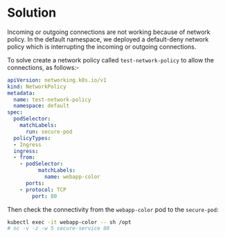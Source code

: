 # Solution

Incoming or outgoing connections are not working because of network policy.
In the default namespace, we deployed a default-deny network policy which is
interrupting the incoming or outgoing connections.

To solve create a network policy called `test-network-policy` to allow the connections,
as follows:-

```yaml
apiVersion: networking.k8s.io/v1
kind: NetworkPolicy
metadata:
  name: test-network-policy
  namespace: default
spec:
  podSelector:
    matchLabels:
      run: secure-pod
  policyTypes:
  - Ingress
  ingress:
  - from:
    - podSelector:
          matchLabels:
            name: webapp-color
      ports:
    - protocol: TCP
        port: 80
```

Then check the connectivity from the `webapp-color` pod to the `secure-pod`:

```bash
kubectl exec -it webapp-color -- sh /opt
# nc -v -z -w 5 secure-service 80
```
